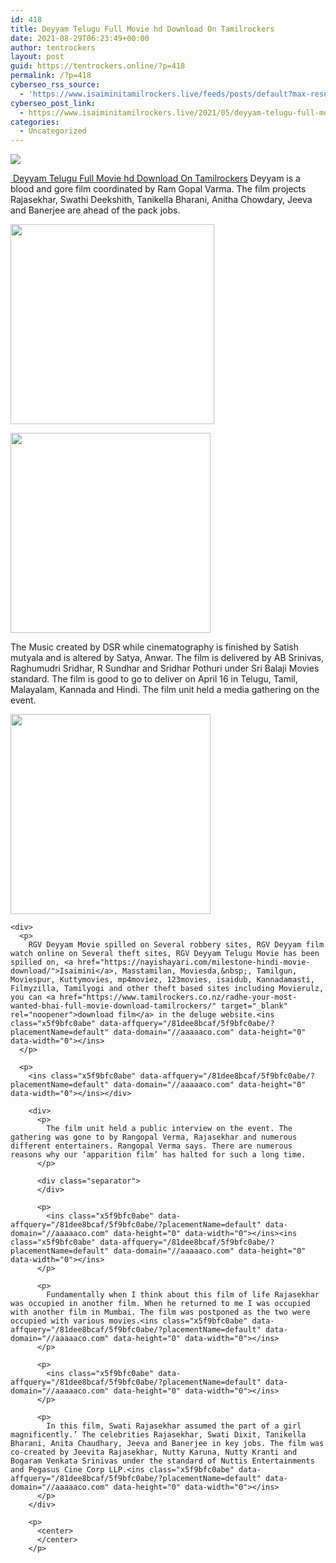 ```yaml
---
id: 418
title: Deyyam Telugu Full Movie hd Download On Tamilrockers
date: 2021-08-29T06:23:49+00:00
author: tentrockers
layout: post
guid: https://tentrockers.online/?p=418
permalink: /?p=418
cyberseo_rss_source:
  - 'https://www.isaiminitamilrockers.live/feeds/posts/default?max-results=150&start-index=1'
cyberseo_post_link:
  - https://www.isaiminitamilrockers.live/2021/05/deyyam-telugu-full-movie-hd-download-on.html
categories:
  - Uncategorized
---
```

<div class="media_block">
  <img src="https://1.bp.blogspot.com/-vntYYHARP3k/YJNrcnK4MPI/AAAAAAAAAwQ/hhrZb5ZPxe00HNDAl1SHtAAyMUW8h6ITACLcBGAsYHQ/s72-w326-h320-c/1504Deyyam001_1.jpg" class="media_thumbnail" />
</div>

<meta content="&nbsp; Deyyam Telugu Full Movie hd Download On Tamilrockers &nbsp; Deyyam is a blood and gore film coordinated by Ram Gopal Varma. The film projects R..." name="twitter:description" />

  


<center>
</center>

  
<ins class="x5f9bfc0abe" data-affquery="/81dee8bcaf/5f9bfc0abe/?placementName=default" data-domain="//aaaaaco.com" data-height="0" data-width="0"></ins>

[&nbsp;](https://nayishayari.com/)<span face="&quot;Source Sans Pro&quot;, &quot;Helvetica Neue&quot;, sans-serif"><a href="https://nayishayari.com/">Deyyam Telugu Full Movie hd Download On Tamilrockers</a>&nbsp;</span><span face="&quot;Source Sans Pro&quot;, &quot;Helvetica Neue&quot;, sans-serif">Deyyam is a blood and gore film coordinated by Ram Gopal Varma. The film projects Rajasekhar, Swathi Deekshith, Tanikella Bharani, Anitha Chowdary, Jeeva and Banerjee are ahead of the pack jobs.</span><ins class="x5f9bfc0abe" data-affquery="/81dee8bcaf/5f9bfc0abe/?placementName=default" data-domain="//aaaaaco.com" data-height="0" data-width="0"></ins>

<ins class="x5f9bfc0abe" data-affquery="/81dee8bcaf/5f9bfc0abe/?placementName=default" data-domain="//aaaaaco.com" data-height="0" data-width="0"></ins>

<div class="separator">
  <a href="https://1.bp.blogspot.com/-vntYYHARP3k/YJNrcnK4MPI/AAAAAAAAAwQ/hhrZb5ZPxe00HNDAl1SHtAAyMUW8h6ITACLcBGAsYHQ/s722/1504Deyyam001_1.jpg"><img loading="lazy" border="0" data-original-height="722" data-original-width="550" height="320" src="https://1.bp.blogspot.com/-vntYYHARP3k/YJNrcnK4MPI/AAAAAAAAAwQ/hhrZb5ZPxe00HNDAl1SHtAAyMUW8h6ITACLcBGAsYHQ/w326-h320/1504Deyyam001_1.jpg" width="326" /></a>
</div>

<ins class="x5f9bfc0abe" data-affquery="/81dee8bcaf/5f9bfc0abe/?placementName=default" data-domain="//aaaaaco.com" data-height="0" data-width="0"></ins>

<div class="separator">
  <a href="https://aaaaaco.com/d4c26a5800/ab32a27ba4/?placementName=default" target="_blank" rel="noopener"><img border="0" data-original-height="166" data-original-width="800" src="https://1.bp.blogspot.com/-b_tkxJv5fqE/YJNrplURMAI/AAAAAAAAAwU/q1qGHTrn0I4saFqSuUOJ4ly8HzbmPzYGgCLcBGAsYHQ/s320/unnamed.gif" width="320" /></a>
</div>



<div>
  <ins class="x5f9bfc0abe" data-affquery="/81dee8bcaf/5f9bfc0abe/?placementName=default" data-domain="//aaaaaco.com" data-height="0" data-width="0"></ins></p> 
  
  <p>
    The Music created by DSR while cinematography is finished by Satish mutyala and is altered by Satya, Anwar. The film is delivered by AB Srinivas, Raghumudri Sridhar, R Sundhar and Sridhar Pothuri under Sri Balaji Movies standard. The film is good to go to deliver on April 16 in Telugu, Tamil, Malayalam, Kannada and Hindi. The film unit held a media gathering on the event.
  </p>
  
  <div class="separator">
    <a href="https://aaaaaco.com/d4c26a5800/ab32a27ba4/?placementName=default" target="_blank" rel="noopener"><img border="0" data-original-height="166" data-original-width="800" src="https://1.bp.blogspot.com/-eKNEKESdG-I/YJNrxBdJsHI/AAAAAAAAAwc/tH4mLeMf_zQ9w1JWnugbaXgE-B4iVruYgCLcBGAsYHQ/s320/unnamed.gif" width="320" /></a>
  </div>
  
  <p>
    <ins class="x5f9bfc0abe" data-affquery="/81dee8bcaf/5f9bfc0abe/?placementName=default" data-domain="//aaaaaco.com" data-height="0" data-width="0"></ins></div> 
    
    <div>
      <p>
        RGV Deyyam Movie spilled on Several robbery sites, RGV Deyyam film watch online on Several theft sites, RGV Deyyam Telugu Movie has been spilled on, <a href="https://nayishayari.com/milestone-hindi-movie-download/">Isaimini</a>, Masstamilan, Moviesda,&nbsp;, Tamilgun, Moviespur, Kuttymovies, mp4moviez, 123movies, isaidub, Kannadamasti, Filmyzilla, Tamilyogi and other theft based sites including Movierulz, you can <a href="https://www.tamilrockers.co.nz/radhe-your-most-wanted-bhai-full-movie-download-tamilrockers/" target="_blank" rel="noopener">download film</a> in the deluge website.<ins class="x5f9bfc0abe" data-affquery="/81dee8bcaf/5f9bfc0abe/?placementName=default" data-domain="//aaaaaco.com" data-height="0" data-width="0"></ins>
      </p>
      
      <p>
        <ins class="x5f9bfc0abe" data-affquery="/81dee8bcaf/5f9bfc0abe/?placementName=default" data-domain="//aaaaaco.com" data-height="0" data-width="0"></ins></div> 
        
        <div>
          <p>
            The film unit held a public interview on the event. The gathering was gone to by Rangopal Verma, Rajasekhar and numerous different entertainers. Rangopal Verma says. There are numerous reasons why our ‘apparition film’ has halted for such a long time.
          </p>
          
          <div class="separator">
          </div>
          
          <p>
            <ins class="x5f9bfc0abe" data-affquery="/81dee8bcaf/5f9bfc0abe/?placementName=default" data-domain="//aaaaaco.com" data-height="0" data-width="0"></ins><ins class="x5f9bfc0abe" data-affquery="/81dee8bcaf/5f9bfc0abe/?placementName=default" data-domain="//aaaaaco.com" data-height="0" data-width="0"></ins>
          </p>
          
          <p>
            Fundamentally when I think about this film of life Rajasekhar was occupied in another film. When he returned to me I was occupied with another film in Mumbai. The film was postponed as the two were occupied with various movies.<ins class="x5f9bfc0abe" data-affquery="/81dee8bcaf/5f9bfc0abe/?placementName=default" data-domain="//aaaaaco.com" data-height="0" data-width="0"></ins>
          </p>
          
          <p>
            <ins class="x5f9bfc0abe" data-affquery="/81dee8bcaf/5f9bfc0abe/?placementName=default" data-domain="//aaaaaco.com" data-height="0" data-width="0"></ins>
          </p>
          
          <p>
            In this film, Swati Rajasekhar assumed the part of a girl magnificently.’ The celebrities Rajasekhar, Swati Dixit, Tanikella Bharani, Anita Chaudhary, Jeeva and Banerjee in key jobs. The film was co-created by Jeevita Rajasekhar, Nutty Karuna, Nutty Kranti and Bogaram Venkata Srinivas under the standard of Nuttis Entertainments and Pegasus Cine Corp LLP.<ins class="x5f9bfc0abe" data-affquery="/81dee8bcaf/5f9bfc0abe/?placementName=default" data-domain="//aaaaaco.com" data-height="0" data-width="0"></ins>
          </p>
        </div>
        
        <p>
          <center>
          </center>
        </p>